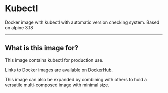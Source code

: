 # Kubectl

Docker image with kubectl with automatic version checking system. Based on alpine 3.18

---

## What is this image for?

This image contains kubectl for production use.

Links to Docker images are available on [DockerHub](https://hub.docker.com/r/textadi/kubectl).

This image can also be expanded by combining with others to hold a versatile multi-composed image with minimal size.